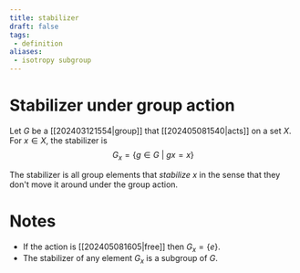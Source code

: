 ```yaml
---
title: stabilizer
draft: false
tags:
 - definition
aliases:
 - isotropy subgroup
---
```

# Stabilizer under group action
Let $G$ be a [[202403121554|group]] that [[202405081540|acts]] on a set $X$. 
For $x \in X$, the stabilizer is 
$$G_x = \{g \in G \ | \ gx = x\}$$

The stabilizer is all group elements that _stabilize_ $x$ in the sense that they don't move it around under the group action. 
# Notes
- If the action is [[202405081605|free]] then $G_x = \{e\}$. 
- The stabilizer of any element $G_x$ is a subgroup of $G$. 